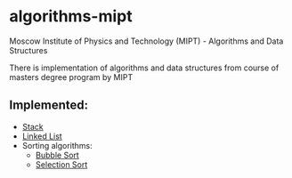# algorithms-mipt

Moscow Institute of Physics and Technology (MIPT) - Algorithms and Data Structures

There is implementation of algorithms and data structures from course of masters degree program by MIPT

## Implemented:
- [Stack](/stack/stack.go)
- [Linked List](/list/list.go)
- Sorting algorithms:
  - [Bubble Sort](/sort/bubble.go)
  - [Selection Sort](/sort/selection.go)
